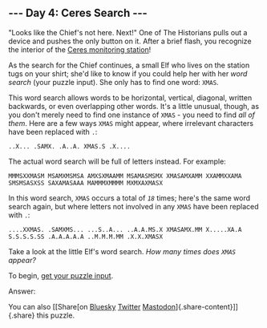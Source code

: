## \-\-- Day 4: Ceres Search \-\--

\"Looks like the Chief\'s not here. Next!\" One of The Historians pulls
out a device and pushes the only button on it. After a brief flash, you
recognize the interior of the [Ceres monitoring station](/2019/day/10)!

As the search for the Chief continues, a small Elf who lives on the
station tugs on your shirt; she\'d like to know if you could help her
with her *word search* (your puzzle input). She only has to find one
word: `XMAS`.

This word search allows words to be horizontal, vertical, diagonal,
written backwards, or even overlapping other words. It\'s a little
unusual, though, as you don\'t merely need to find one instance of
`XMAS` - you need to find *all of them*. Here are a few ways `XMAS`
might appear, where irrelevant characters have been replaced with `.`:

    ..X... .SAMX. .A..A. XMAS.S .X.... 

The actual word search will be full of letters instead. For example:

    MMMSXXMASM MSAMXMSMSA AMXSXMAAMM MSAMASMSMX XMASAMXAMM XXAMMXXAMA SMSMSASXSS SAXAMASAAA MAMMMXMMMM MXMXAXMASX 

In this word search, `XMAS` occurs a total of *`18`* times; here\'s the
same word search again, but where letters not involved in any `XMAS`
have been replaced with `.`:

    ....XXMAS. .SAMXMS... ...S..A... ..A.A.MS.X XMASAMX.MM X.....XA.A S.S.S.S.SS .A.A.A.A.A ..M.M.M.MM .X.X.XMASX 

Take a look at the little Elf\'s word search. *How many times does
`XMAS` appear?*

To begin, [get your puzzle input](4/input).

Answer:

You can also [\[Share[on
[Bluesky](https://bsky.app/intent/compose?text=%22Ceres+Search%22+%2D+Day+4+%2D+Advent+of+Code+2024+%23AdventOfCode+https%3A%2F%2Fadventofcode%2Ecom%2F2024%2Fday%2F4)
[Twitter](https://twitter.com/)
[Mastodon](https://mastodon.social/)]{.share-content}\]]{.share} this
puzzle.
